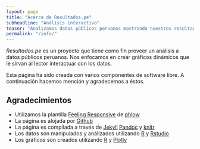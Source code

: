 ```yaml
---
layout: page
title: "Acerca de Resultados.pe"
subheadline: "Análisis interactivo"
teaser: "Analizamos datos públicos peruanos mostrando nuestros resultados a través de gráficos dinámicos."
permalink: "/info/"
---
```


*Resultados.pe* es un proyecto que tiene como fin proveer un análisis a datos públicos peruanos. Nos enfocamos en crear gráficos dinámicos que le sirvan al lector interactuar con los datos. 

Esta página ha sido creada con varios componentes de software libre. A continuación hacemos mención y agradecemos a éstos.


## Agradecimientos

* Utilizamos la plantilla [Feeling Responsive][8] de [phlow][1]
* La página es alojada por [Github][6]
* La página es compilada a través de [Jekyll][2] [Pandoc][9] y [knitr][5]
* Los datos son manipulados y análizados utilizando [R][3] y [Rstudio][4]
* Los gráficos son creados utilizando [R][3] y [Plotly][7] 



 [1]: http://phlow.de/
 [2]: http://jekyllrb.com
 [3]: https://www.r-project.org/
 [4]: https://www.rstudio.com/
 [5]: yihui.name/knitr/
 [6]: https://github.com/
 [7]: https://plot.ly/
 [8]: https://phlow.github.io/feeling-responsive/
 [9]: http://pandoc.org
 [10]: #